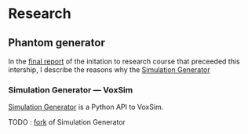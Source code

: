# Research

## Phantom generator

In
the [final report](https://github.com/linum-uqam/inf6200-h2022-benoit-dubreuil/blob/main/report/2022_inf6200_benoit_dubreuil.pdf)
of the initation to research course that preceeded this intership, I describe the reasons why
the [Simulation Generator](https://github.com/AlexVCaron/voxsim) 


### Simulation Generator — VoxSim

[Simulation Generator](https://github.com/AlexVCaron/voxsim) is a Python API to VoxSim.

TODO : [fork](https://github.com/benoit-dubreuil/voxsim) of Simulation Generator
